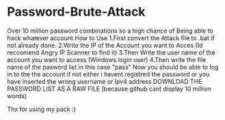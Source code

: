 # Password-Brute-Attack
Over 10 million password combinations so a high chance of Being able to hack whatever account
How to Use
1.First convert the Attack file to .bat if not already done.
2.Write the IP of the Account you want to Acces (Id reccomend Angry IP Scanner to find it)
3.Then Write the user name of the account you want to access (Windows login user)
4.Then write the file name of the pasword list in this case "pass"
Now you should be able to log in to the the account if not either i havent registred the password or you have inserted the wrong username or Ipv4 address
DOWNLOAD THE PASSWORD LIST AS A RAW FILE (because github cant display 10 million words) 

Thx for using my pack :)
